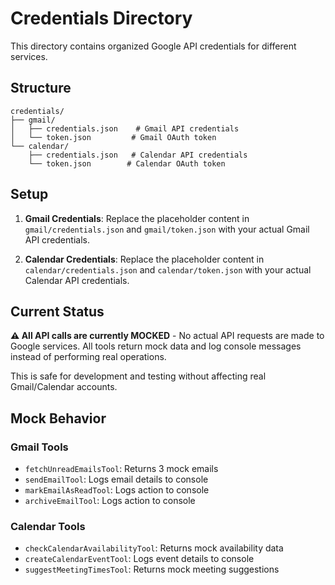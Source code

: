 # Credentials Directory

This directory contains organized Google API credentials for different services.

## Structure

```
credentials/
├── gmail/
│   ├── credentials.json    # Gmail API credentials
│   └── token.json         # Gmail OAuth token
└── calendar/
    ├── credentials.json   # Calendar API credentials  
    └── token.json        # Calendar OAuth token
```

## Setup

1. **Gmail Credentials**: Replace the placeholder content in `gmail/credentials.json` and `gmail/token.json` with your actual Gmail API credentials.

2. **Calendar Credentials**: Replace the placeholder content in `calendar/credentials.json` and `calendar/token.json` with your actual Calendar API credentials.

## Current Status

**⚠️ All API calls are currently MOCKED** - No actual API requests are made to Google services. All tools return mock data and log console messages instead of performing real operations.

This is safe for development and testing without affecting real Gmail/Calendar accounts.

## Mock Behavior

### Gmail Tools
- `fetchUnreadEmailsTool`: Returns 3 mock emails
- `sendEmailTool`: Logs email details to console
- `markEmailAsReadTool`: Logs action to console  
- `archiveEmailTool`: Logs action to console

### Calendar Tools
- `checkCalendarAvailabilityTool`: Returns mock availability data
- `createCalendarEventTool`: Logs event details to console
- `suggestMeetingTimesTool`: Returns mock meeting suggestions